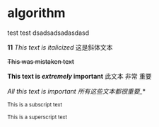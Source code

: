 # algorithm
test
test
dsadsadsadasdasd

**11**
*This text is italicized*	这是斜体文本

~~This was mistaken text~~

**This text is _extremely_ important**	此文本 非常 重要

_*_All this text is important_*_	*所有这些文本都很重要_**

<sub>This is a subscript text</sub>

<sup>This is a superscript text</sup>

